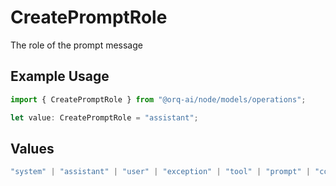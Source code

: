 # CreatePromptRole

The role of the prompt message

## Example Usage

```typescript
import { CreatePromptRole } from "@orq-ai/node/models/operations";

let value: CreatePromptRole = "assistant";
```

## Values

```typescript
"system" | "assistant" | "user" | "exception" | "tool" | "prompt" | "correction" | "expected_output"
```